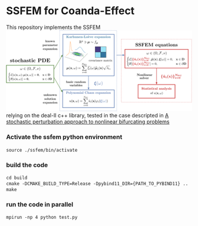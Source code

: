 # SSFEM for Coanda-Effect

This repository implements the SSFEM ![pipeline](./pipeline.png) relying on the deal-II c++ library, tested in the case descripted in [A stochastic perturbation approach to nonlinear bifurcating problems](https://arxiv.org/abs/2402.16803)

### Activate the ssfem python environment

```
source ./ssfem/bin/activate
```

### build the code

```
cd build
cmake -DCMAKE_BUILD_TYPE=Release -Dpybind11_DIR={PATH_TO_PYBIND11} ..
make
```

### run the code in parallel

```
mpirun -np 4 python test.py
```